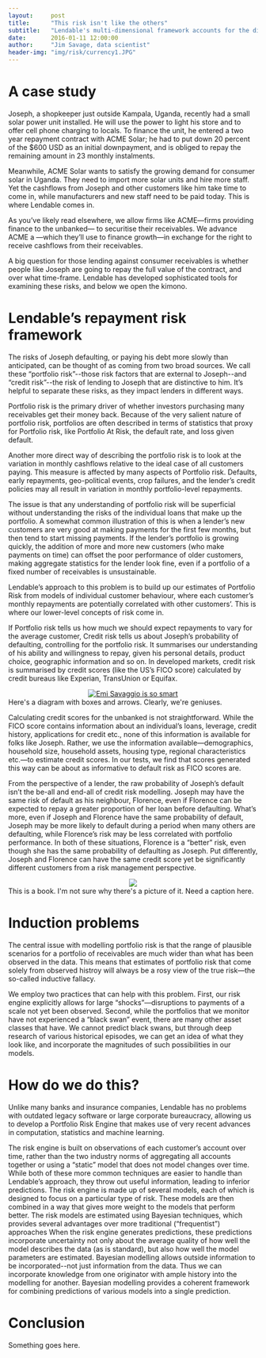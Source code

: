 ```yaml
---
layout:     post
title:      "This risk isn't like the others"
subtitle:   "Lendable's multi-dimensional framework accounts for the different kinds of risk, and how they affect portfolio volatility"
date:       2016-01-11 12:00:00
author:     "Jim Savage, data scientist"
header-img: "img/risk/currency1.JPG"
---
```


# **A case study**

Joseph, a shopkeeper just outside Kampala, Uganda, recently had a small solar power unit installed. He will use the power to light his store and to offer cell phone charging to locals. To finance the unit, he entered a two year repayment contract with ACME Solar; he had to put down 20 percent of the $600 USD as an initial downpayment, and is obliged to repay the remaining amount in 23 monthly instalments.

Meanwhile, ACME Solar wants to satisfy the growing demand for consumer solar in Uganda. They need to import more solar units and hire more staff. Yet the cashflows from Joseph and other customers like him take time to come in, while manufacturers and new staff need to be paid today. This is where Lendable comes in.

As you’ve likely read elsewhere, we allow firms like ACME—firms providing finance to the unbanked— to securitise their receivables. We advance ACME a —which they’ll use to finance growth—in exchange for the right to receive cashflows from their receivables.

A big question for those lending against consumer receivables is whether people like Joseph are going to repay the full value of the contract, and over what time-frame. Lendable has developed sophisticated tools for examining these risks, and below we open the kimono.

# **Lendable’s repayment risk framework**

The risks of Joseph defaulting, or paying his debt more slowly than anticipated, can be thought of as coming from two broad sources. We call these “portfolio risk”--those risk factors that are external to Joseph--and “credit risk”--the risk of lending to Joseph that are distinctive to him. It’s helpful to separate these risks, as they impact lenders in different ways. 

Portfolio risk is the primary driver of whether investors purchasing many receivables get their money back. Because of the very salient nature of portfolio risk, portfolios are often described in terms of statistics that proxy for Portfolio risk, like Portfolio At Risk, the default rate, and loss given default.

Another more direct way of describing the portfolio risk is to look at the variation in monthly cashflows relative to the ideal case of all customers paying. This measure is affected by many aspects of Portfolio risk. Defaults, early repayments, geo-political events, crop failures, and the lender’s credit policies may all result in variation in monthly portfolio-level repayments. 

The issue is that any understanding of portfolio risk will be superficial without understanding the risks of the individual loans that make up the portfolio. A somewhat common illustration of this is when a lender’s new customers are very good at making payments for the first few months, but then tend to start missing payments. If the lender’s portfolio is growing quickly, the addition of more and more new customers (who make payments on time) can offset the poor performance of older customers, making aggregate statistics for the lender look fine, even if a portfolio of a fixed number of receivables is unsustainable.

Lendable’s approach to this problem is to build up our estimates of Portfolio Risk from models of individual customer behaviour, where each customer’s monthly repayments are potentially correlated with other customers’. This is where our lower-level concepts of risk come in.

If Portfolio risk tells us how much we should expect repayments to vary for the average customer, Credit risk tells us about Joseph’s probability of defaulting, controlling for the portfolio risk. It summarises our understanding of his ability and willingness to repay, given his personal details, product choice, geographic information and so on. In developed markets, credit risk is summarised by credit scores (like the US’s FICO score) calculated by credit bureaus like Experian, TransUnion or Equifax. 


<a href="#">
    <center><img src="{{ site.baseurl }}/img/risk/diagram.png" alt="Emi Savaggio is so smart"></center>
</a>
<span class="caption text-muted">Here's a diagram with boxes and arrows.  Clearly, we're geniuses.</span>


Calculating credit scores for the unbanked is not straightforward. While the FICO score contains information about an individual’s loans, leverage, credit history, applications for credit etc., none of this information is available for folks like Joseph. Rather, we use the information available—demographics, household size, household assets, housing type, regional characteristics etc.—to estimate credit scores. In our tests, we find that scores generated this way can be about as informative to default risk as FICO scores are.

From the perspective of a lender, the raw probability of Joseph’s default isn’t the be-all and end-all of credit risk modelling. Joseph may have the same risk of default as his neighbour, Florence, even if Florence can be expected to repay a greater proportion of her loan before defaulting. What’s more, even if Joseph and Florence have the same probability of default, Joseph may be more likely to default during a period when many others are defaulting, while Florence’s risk may be less correlated with portfolio performance. In both of these situations, Florence is a “better” risk, even though she has the same probability of defaulting as Joseph. Put differently, Joseph and Florence can have the same credit score yet be significantly different customers from a risk management perspective.


<a href="{{ site.baseurl }}/img/risk/random.jpg">
    <center><img src="{{ site.baseurl }}/img/risk/random.jpg"></center>
</a>
<span class="caption text-muted">This is a book.  I'm not sure why there's a picture of it.  Need a caption here.</span>



# **Induction problems**

The central issue with modelling portfolio risk is that the range of plausible scenarios for a portfolio of receivables are much wider than what has been observed in the data. This means that estimates of portfolio risk that come solely from observed histroy will always be a rosy view of the true risk—the so-called inductive fallacy.


We employ two practices that can help with this problem. First, our risk engine explicitly allows for large “shocks”—disruptions to payments of a scale not yet been observed. Second, while the portfolios that we monitor have not experienced a “black swan” event, there are many other asset classes that have. We cannot predict black swans, but through deep research of various historical episodes, we can get an idea of what they look like, and incorporate the magnitudes of such possibilities in our models.


# **How do we do this?**


Unlike many banks and insurance companies, Lendable has no problems with outdated legacy software or large corporate bureaucracy, allowing us to develop a Portfolio Risk Engine that makes use of very recent advances in computation, statistics and machine learning.

The risk engine is built on observations of each customer’s account over time, rather than the two industry norms of aggregating all accounts together or using a “static” model that does not model changes over time. While both of these more common techniques are easier to handle than Lendable’s approach, they throw out useful information, leading to inferior predictions.
The risk engine is made up of several models, each of which is designed to focus on a particular type of risk. These models are then combined in a way that gives more weight to the models that perform better.
The risk models are estimated using Bayesian techniques, which provides several advantages over more traditional (“frequentist”) approaches
When the risk engine generates predictions, these predictions incorporate uncertainty not only about the average quality of how well the model describes the data (as is standard), but also how well the model parameters are estimated. 
Bayesian modelling allows outside information to be incorporated--not just information from the data. Thus we can incorporate knowledge from one originator with ample history into the modelling for another. 
Bayesian modelling provides a coherent framework for combining predictions of various models into a single prediction. 


# **Conclusion**  

Something goes here.


